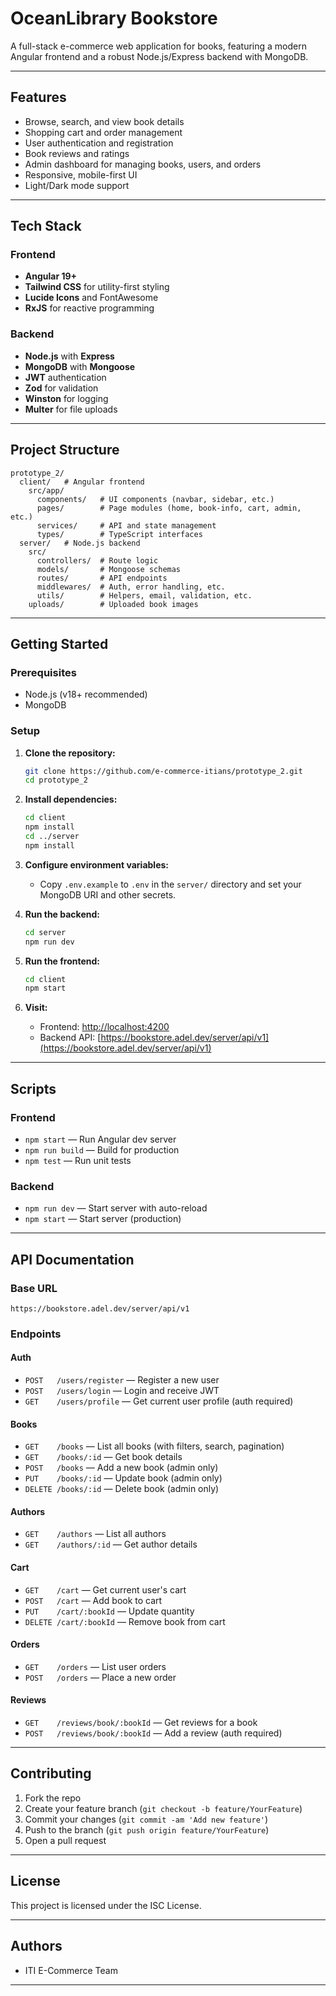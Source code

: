 # OceanLibrary Bookstore

A full-stack e-commerce web application for books, featuring a modern Angular frontend and a robust Node.js/Express backend with MongoDB.

---

## Features

- Browse, search, and view book details
- Shopping cart and order management
- User authentication and registration
- Book reviews and ratings
- Admin dashboard for managing books, users, and orders
- Responsive, mobile-first UI
- Light/Dark mode support

---

## Tech Stack

### Frontend

- **Angular 19+**
- **Tailwind CSS** for utility-first styling
- **Lucide Icons** and FontAwesome
- **RxJS** for reactive programming

### Backend

- **Node.js** with **Express**
- **MongoDB** with **Mongoose**
- **JWT** authentication
- **Zod** for validation
- **Winston** for logging
- **Multer** for file uploads

---

## Project Structure

```
prototype_2/
  client/   # Angular frontend
    src/app/
      components/   # UI components (navbar, sidebar, etc.)
      pages/        # Page modules (home, book-info, cart, admin, etc.)
      services/     # API and state management
      types/        # TypeScript interfaces
  server/   # Node.js backend
    src/
      controllers/  # Route logic
      models/       # Mongoose schemas
      routes/       # API endpoints
      middlewares/  # Auth, error handling, etc.
      utils/        # Helpers, email, validation, etc.
    uploads/        # Uploaded book images
```

---

## Getting Started

### Prerequisites

- Node.js (v18+ recommended)
- MongoDB

### Setup

1. **Clone the repository:**

   ```bash
   git clone https://github.com/e-commerce-itians/prototype_2.git
   cd prototype_2
   ```

2. **Install dependencies:**

   ```bash
   cd client
   npm install
   cd ../server
   npm install
   ```

3. **Configure environment variables:**

   - Copy `.env.example` to `.env` in the `server/` directory and set your MongoDB URI and other secrets.

4. **Run the backend:**

   ```bash
   cd server
   npm run dev
   ```

5. **Run the frontend:**

   ```bash
   cd client
   npm start
   ```

6. **Visit:**
   - Frontend: [http://localhost:4200](http://localhost:4200)
   - Backend API: [https://bookstore.adel.dev/server/api/v1](https://bookstore.adel.dev/server/api/v1)

---

## Scripts

### Frontend

- `npm start` — Run Angular dev server
- `npm run build` — Build for production
- `npm test` — Run unit tests

### Backend

- `npm run dev` — Start server with auto-reload
- `npm start` — Start server (production)

---

## API Documentation

### Base URL

```
https://bookstore.adel.dev/server/api/v1
```

### Endpoints

#### Auth

- `POST   /users/register` — Register a new user
- `POST   /users/login` — Login and receive JWT
- `GET    /users/profile` — Get current user profile (auth required)

#### Books

- `GET    /books` — List all books (with filters, search, pagination)
- `GET    /books/:id` — Get book details
- `POST   /books` — Add a new book (admin only)
- `PUT    /books/:id` — Update book (admin only)
- `DELETE /books/:id` — Delete book (admin only)

#### Authors

- `GET    /authors` — List all authors
- `GET    /authors/:id` — Get author details

#### Cart

- `GET    /cart` — Get current user's cart
- `POST   /cart` — Add book to cart
- `PUT    /cart/:bookId` — Update quantity
- `DELETE /cart/:bookId` — Remove book from cart

#### Orders

- `GET    /orders` — List user orders
- `POST   /orders` — Place a new order

#### Reviews

- `GET    /reviews/book/:bookId` — Get reviews for a book
- `POST   /reviews/book/:bookId` — Add a review (auth required)

---

## Contributing

1. Fork the repo
2. Create your feature branch (`git checkout -b feature/YourFeature`)
3. Commit your changes (`git commit -am 'Add new feature'`)
4. Push to the branch (`git push origin feature/YourFeature`)
5. Open a pull request

---

## License

This project is licensed under the ISC License.

---

## Authors

- ITI E-Commerce Team

---
